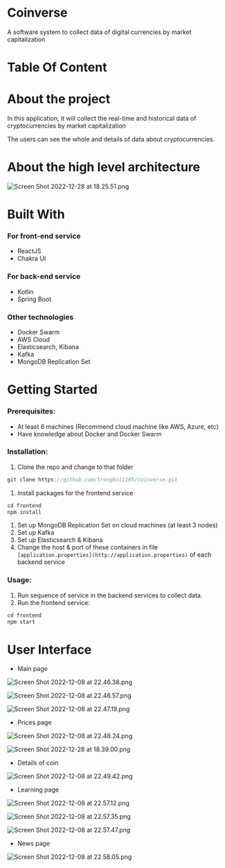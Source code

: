 # Coinverse

A software system to collect data of digital currencies by market capitalization

# Table Of Content

# About the project

In this application, it will collect the real-time and historical data of cryptocurrencies by market capitalization

The users can see the whole and details of data about cryptocurrencies.

# About the high level architecture

![Screen Shot 2022-12-28 at 18.25.51.png](images/Screen_Shot_2022-12-28_at_18.25.51.png)

# **Built With**

### For front-end service

- ReactJS
- Chakra UI

### For back-end service

- Kotlin
- Spring Boot

### Other technologies

- Docker Swarm
- AWS Cloud
- Elasticsearch, Kibana
- Kafka
- MongoDB Replication Set

# **Getting Started**

### **Prerequisites**:

- At least 6 machines (Recommend cloud machine like AWS, Azure, etc)
- Have knowledge about Docker and Docker Swarm

### **Installation**:

1. Clone the repo and change to that folder

```jsx
git clone https://github.com/trongbui1105/coinverse.git
```

1. Install packages for the frontend service

```jsx
cd frontend
npm install
```

1. Set up MongoDB Replication Set on cloud machines (at least 3 nodes)
2. Set up Kafka
3. Set up Elasticsearch & Kibana
4. Change the host & port of these containers in file `[application.properties](http://application.properties)` of each backend  service

### Usage:

1. Run sequence of service in the backend services to collect data.
2. Run the frontend service:

```jsx
cd frontend
npm start
```

# User Interface

- Main page

![Screen Shot 2022-12-08 at 22.46.38.png](images/Screen_Shot_2022-12-08_at_22.46.38.png)

![Screen Shot 2022-12-08 at 22.46.57.png](images/Screen_Shot_2022-12-08_at_22.46.57.png)

![Screen Shot 2022-12-08 at 22.47.19.png](images/Screen_Shot_2022-12-08_at_22.47.19.png)

- Prices page

![Screen Shot 2022-12-08 at 22.48.24.png](images/Screen_Shot_2022-12-08_at_22.48.24.png)

![Screen Shot 2022-12-28 at 18.39.00.png](images/Screen_Shot_2022-12-28_at_18.39.00.png)

- Details of coin

![Screen Shot 2022-12-08 at 22.49.42.png](images/Screen_Shot_2022-12-08_at_22.49.42.png)

- Learning page

![Screen Shot 2022-12-08 at 22.57.12.png](images/Screen_Shot_2022-12-08_at_22.57.12.png)

![Screen Shot 2022-12-08 at 22.57.35.png](images/Screen_Shot_2022-12-08_at_22.57.35.png)

![Screen Shot 2022-12-08 at 22.57.47.png](images/Screen_Shot_2022-12-08_at_22.57.47.png)

- News page

![Screen Shot 2022-12-08 at 22.58.05.png](images/Screen_Shot_2022-12-08_at_22.58.05.png)